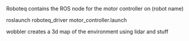 Roboteq contains the ROS node for the motor controller on (robot name)

roslaunch roboteq_driver motor_controller.launch

wobbler creates a 3d map of the environment using lidar and stuff
